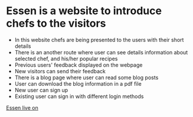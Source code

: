# **Essen** is a website to introduce chefs to the visitors

- In this website chefs are being presented to the users with their short details
- There is an another route where user can see details information about selected chef, and his/her popular recipes
- Previous users' feedback displayed on the webpage
- New visitors can send their feedback
- There is a blog page where user can read some blog posts
- User can download the blog information in a pdf file
- New user can sign up
- Existing user can sign in with different login methods

[Essen live on](https://chef-auth-6e24d.web.app/)
